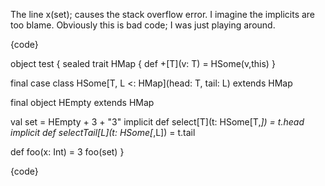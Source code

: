 The line x(set); causes the stack overflow error. I imagine the implicits are too blame. Obviously this is bad code; I was just playing around.

{code}

object test {
  sealed trait HMap {
    def +[T](v: T) = HSome(v,this)
  }

  final case class HSome[T, L <: HMap](head: T, tail: L) extends HMap

  final object HEmpty extends HMap

  val set = HEmpty + 3 + "3"
  implicit def select[T](t: HSome[T,_]) = t.head
  implicit def selectTail[L](t: HSome[_,L]) = t.tail
  
  def foo(x: Int) = 3
  foo(set)
}

{code}

